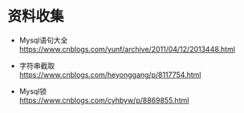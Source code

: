 # 资料收集

- Mysql语句大全<br>
https://www.cnblogs.com/yunf/archive/2011/04/12/2013448.html

- 字符串截取<br>
https://www.cnblogs.com/heyonggang/p/8117754.html 

- Mysql锁<br>
https://www.cnblogs.com/cyhbyw/p/8869855.html